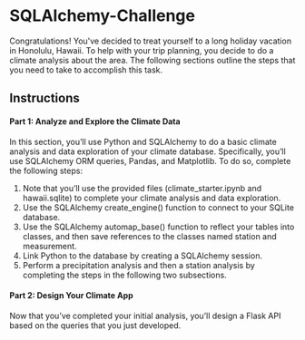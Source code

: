 # SQLAlchemy-Challenge
Congratulations! You've decided to treat yourself to a long holiday vacation in Honolulu, Hawaii. To help with your trip planning, you decide to do a climate analysis about the area. The following sections outline the steps that you need to take to accomplish this task.

## Instructions

#### Part 1: Analyze and Explore the Climate Data
In this section, you’ll use Python and SQLAlchemy to do a basic climate analysis and data exploration of your climate database. Specifically, you’ll use SQLAlchemy ORM queries, Pandas, and Matplotlib. To do so, complete the following steps:

1. Note that you’ll use the provided files (climate_starter.ipynb and hawaii.sqlite) to complete your climate analysis and data exploration.
2. Use the SQLAlchemy create_engine() function to connect to your SQLite database.
3. Use the SQLAlchemy automap_base() function to reflect your tables into classes, and then save references to the classes named station and measurement.
4. Link Python to the database by creating a SQLAlchemy session.
5. Perform a precipitation analysis and then a station analysis by completing the steps in the following two subsections.

#### Part 2: Design Your Climate App
Now that you’ve completed your initial analysis, you’ll design a Flask API based on the queries that you just developed.
